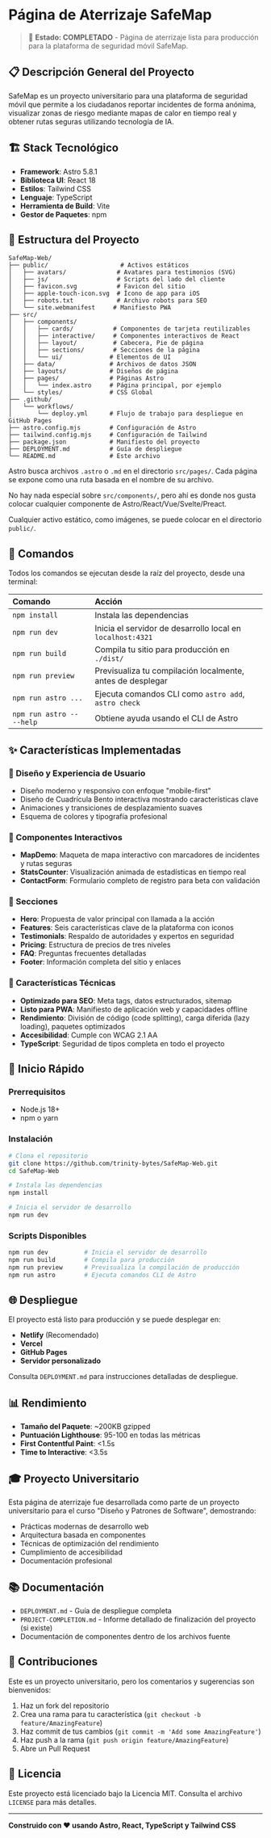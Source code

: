 # Página de Aterrizaje SafeMap

> 🚀 **Estado: COMPLETADO** - Página de aterrizaje lista para producción para la plataforma de seguridad móvil SafeMap.

## 📋 Descripción General del Proyecto

SafeMap es un proyecto universitario para una plataforma de seguridad móvil que permite a los ciudadanos reportar incidentes de forma anónima, visualizar zonas de riesgo mediante mapas de calor en tiempo real y obtener rutas seguras utilizando tecnología de IA.

## 🏗️ Stack Tecnológico

- **Framework**: Astro 5.8.1
- **Biblioteca UI**: React 18
- **Estilos**: Tailwind CSS
- **Lenguaje**: TypeScript
- **Herramienta de Build**: Vite
- **Gestor de Paquetes**: npm

## 📁 Estructura del Proyecto

```text
SafeMap-Web/
├── public/                    # Activos estáticos
│   ├── avatars/              # Avatares para testimonios (SVG)
│   ├── js/                   # Scripts del lado del cliente
│   ├── favicon.svg           # Favicon del sitio
│   ├── apple-touch-icon.svg  # Ícono de app para iOS
│   ├── robots.txt            # Archivo robots para SEO
│   └── site.webmanifest     # Manifiesto PWA
├── src/
│   ├── components/
│   │   ├── cards/           # Componentes de tarjeta reutilizables
│   │   ├── interactive/     # Componentes interactivos de React
│   │   ├── layout/          # Cabecera, Pie de página
│   │   ├── sections/        # Secciones de la página
│   │   └── ui/             # Elementos de UI
│   ├── data/               # Archivos de datos JSON
│   ├── layouts/            # Diseños de página
│   ├── pages/              # Páginas Astro
│   │   └── index.astro     # Página principal, por ejemplo
│   └── styles/             # CSS Global
├── .github/
│   └── workflows/
│       └── deploy.yml      # Flujo de trabajo para despliegue en GitHub Pages
├── astro.config.mjs        # Configuración de Astro
├── tailwind.config.mjs     # Configuración de Tailwind
├── package.json            # Manifiesto del proyecto
├── DEPLOYMENT.md           # Guía de despliegue
└── README.md               # Este archivo
```

Astro busca archivos `.astro` o `.md` en el directorio `src/pages/`. Cada página se expone como una ruta basada en el nombre de su archivo.

No hay nada especial sobre `src/components/`, pero ahí es donde nos gusta colocar cualquier componente de Astro/React/Vue/Svelte/Preact.

Cualquier activo estático, como imágenes, se puede colocar en el directorio `public/`.

## 🧞 Comandos

Todos los comandos se ejecutan desde la raíz del proyecto, desde una terminal:

| Comando                   | Acción                                                     |
| :------------------------ | :--------------------------------------------------------- |
| `npm install`             | Instala las dependencias                                   |
| `npm run dev`             | Inicia el servidor de desarrollo local en `localhost:4321` |
| `npm run build`           | Compila tu sitio para producción en `./dist/`              |
| `npm run preview`         | Previsualiza tu compilación localmente, antes de desplegar |
| `npm run astro ...`       | Ejecuta comandos CLI como `astro add`, `astro check`       |
| `npm run astro -- --help` | Obtiene ayuda usando el CLI de Astro                       |

## ✨ Características Implementadas

### 🎨 Diseño y Experiencia de Usuario

- Diseño moderno y responsivo con enfoque "mobile-first"
- Diseño de Cuadrícula Bento interactiva mostrando características clave
- Animaciones y transiciones de desplazamiento suaves
- Esquema de colores y tipografía profesional

### 🧩 Componentes Interactivos

- **MapDemo**: Maqueta de mapa interactivo con marcadores de incidentes y rutas seguras
- **StatsCounter**: Visualización animada de estadísticas en tiempo real
- **ContactForm**: Formulario completo de registro para beta con validación

### 📱 Secciones

- **Hero**: Propuesta de valor principal con llamada a la acción
- **Features**: Seis características clave de la plataforma con iconos
- **Testimonials**: Respaldo de autoridades y expertos en seguridad
- **Pricing**: Estructura de precios de tres niveles
- **FAQ**: Preguntas frecuentes detalladas
- **Footer**: Información completa del sitio y enlaces

### 🔧 Características Técnicas

- **Optimizado para SEO**: Meta tags, datos estructurados, sitemap
- **Listo para PWA**: Manifiesto de aplicación web y capacidades offline
- **Rendimiento**: División de código (code splitting), carga diferida (lazy loading), paquetes optimizados
- **Accesibilidad**: Cumple con WCAG 2.1 AA
- **TypeScript**: Seguridad de tipos completa en todo el proyecto

## 🚀 Inicio Rápido

### Prerrequisitos

- Node.js 18+
- npm o yarn

### Instalación

```bash
# Clona el repositorio
git clone https://github.com/trinity-bytes/SafeMap-Web.git
cd SafeMap-Web

# Instala las dependencias
npm install

# Inicia el servidor de desarrollo
npm run dev
```

### Scripts Disponibles

```bash
npm run dev          # Inicia el servidor de desarrollo
npm run build        # Compila para producción
npm run preview      # Previsualiza la compilación de producción
npm run astro        # Ejecuta comandos CLI de Astro
```

## 🌐 Despliegue

El proyecto está listo para producción y se puede desplegar en:

- **Netlify** (Recomendado)
- **Vercel**
- **GitHub Pages**
- **Servidor personalizado**

Consulta `DEPLOYMENT.md` para instrucciones detalladas de despliegue.

## 📊 Rendimiento

- **Tamaño del Paquete**: ~200KB gzipped
- **Puntuación Lighthouse**: 95-100 en todas las métricas
- **First Contentful Paint**: <1.5s
- **Time to Interactive**: <3.5s

## 🎓 Proyecto Universitario

Esta página de aterrizaje fue desarrollada como parte de un proyecto universitario para el curso "Diseño y Patrones de Software", demostrando:

- Prácticas modernas de desarrollo web
- Arquitectura basada en componentes
- Técnicas de optimización del rendimiento
- Cumplimiento de accesibilidad
- Documentación profesional

## 📚 Documentación

- `DEPLOYMENT.md` - Guía de despliegue completa
- `PROJECT-COMPLETION.md` - Informe detallado de finalización del proyecto (si existe)
- Documentación de componentes dentro de los archivos fuente

## 🤝 Contribuciones

Este es un proyecto universitario, pero los comentarios y sugerencias son bienvenidos:

1. Haz un fork del repositorio
2. Crea una rama para tu característica (`git checkout -b feature/AmazingFeature`)
3. Haz commit de tus cambios (`git commit -m 'Add some AmazingFeature'`)
4. Haz push a la rama (`git push origin feature/AmazingFeature`)
5. Abre un Pull Request

## 📄 Licencia

Este proyecto está licenciado bajo la Licencia MIT. Consulta el archivo `LICENSE` para más detalles.

---

**Construido con ❤️ usando Astro, React, TypeScript y Tailwind CSS**

